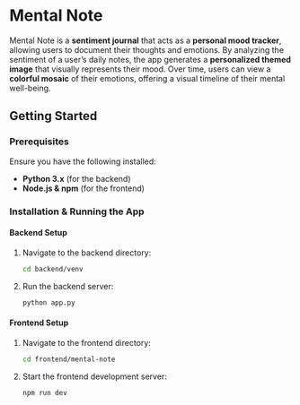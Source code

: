 # Mental Note

Mental Note is a **sentiment journal** that acts as a **personal mood tracker**, allowing users to document their thoughts and emotions. By analyzing the sentiment of a user’s daily notes, the app generates a **personalized themed image** that visually represents their mood. Over time, users can view a **colorful mosaic** of their emotions, offering a visual timeline of their mental well-being.

## Getting Started

### Prerequisites
Ensure you have the following installed:  
- **Python 3.x** (for the backend)  
- **Node.js & npm** (for the frontend)  

### Installation & Running the App

#### Backend Setup
1. Navigate to the backend directory:  
   ```bash
   cd backend/venv
   ```
2. Run the backend server:  
   ```bash
   python app.py
   ```

#### Frontend Setup
1. Navigate to the frontend directory:  
   ```bash
   cd frontend/mental-note
   ```
2. Start the frontend development server:  
   ```bash
   npm run dev
   ```
